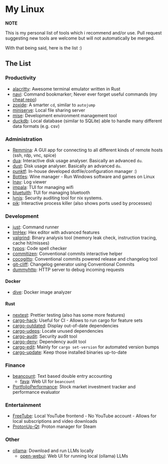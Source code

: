 # My Linux

__NOTE__

This is my personal list of tools which i recommend and/or use.
Pull request suggesting new tools are welcome but will not automatically be merged.

With that being said, here is the list :)

## The List

### Productivity

- [alacritty](https://github.com/alacritty/alacritty): Awesome terminal emulator written in Rust
- [navi](https://github.com/denisidoro/navi): Command bookmarker; Never ever forget useful commands (my [cheat repo](https://github.com/Shemnei/cheats))
- [zoxide](https://github.com/ajeetdsouza/zoxide): A smarter `cd`, similar to `autojump`
- [miniserve](https://github.com/svenstaro/miniserve): Local file sharing server
- [mise](https://github.com/jdx/mise): Development environment management tool
- [duckdb](https://github.com/duckdb/duckdb): Local database (similar to SQLite) able to handle many different data formats (e.g. csv)

### Administration

- [Remmina](https://gitlab.com/Remmina/Remmina): A GUI app for connecting to all different kinds of remote hosts (ssh, rdp, vnc, spice)
- [dua](https://github.com/Byron/dua-cli): Interactive disk usage analyser. Basically an advanced `du`.
- [dust](https://github.com/bootandy/dust): Disk usage analyser. Basically an advanced `du`.
- [punktf](https://github.com/Shemnei/punktf): In-house developed dotfile/configuration manager :)
- [Bottles](https://github.com/bottlesdevs/Bottles): Wine manager - Run Windows software and games on Linux
- [lnav](https://github.com/tstack/lnav): Log viewer
- [impala](https://github.com/pythops/impala): TUI for managing wifi
- [bluetuith](https://github.com/darkhz/bluetuith): TUI for managing bluetooth
- [lynis](https://github.com/CISOfy/lynis): Security auditing tool for nix systems.
- [pik](https://github.com/jacek-kurlit/pik): Interactive process killer (also shows ports used by processes)

### Development

- [just](https://github.com/casey/just): Command runner
- [ImHex](https://github.com/WerWolv/ImHex): Hex editor with advanced features
- [valgrind](https://valgrind.org/downloads/repository.html): Binary analysis tool (memory leak check, instruction tracing, cache hit/misses)
- [typos](https://github.com/crate-ci/typos): Code spell checker
- [commitizen](https://github.com/commitizen-tools/commitizen): Conventional commits interactive helper
- [cocogitto](https://github.com/cocogitto/cocogitto): Conventional commits powered release and changelog tool
- [git-cliff](https://github.com/orhun/git-cliff): Changelog generator using Conventional Commits
- [dummyhttp](https://github.com/svenstaro/dummyhttp): HTTP server to debug incoming requests

#### Docker

- [dive](https://github.com/wagoodman/dive): Docker image analyzer

#### Rust

- [nextest](https://github.com/nextest-rs/nextest): Prettier testing (also has some more features)
- [cargo-hack](https://github.com/taiki-e/cargo-hack): Useful for CI - Allows to run cargo for feature sets
- [cargo-outdated](https://github.com/kbknapp/cargo-outdated): Display out-of-date dependencies
- [cargo-udeps](https://github.com/est31/cargo-udeps): Locate unused dependencies
- [cargo-audit](https://github.com/RustSec/rustsec/tree/main/cargo-audit): Security audit tool
- [cargo-deny](https://github.com/embarkstudios/cargo-deny): Dependency audit tool
- [cargo-edit](https://github.com/killercup/cargo-edit): Mainly for `cargo set-version` for automated version bumps
- [cargo-update](https://github.com/nabijaczleweli/cargo-update): Keep those installed binaries up-to-date

### Finance

- [beancount](https://github.com/beancount/beancount): Text based double entry accounting
  - [fava](https://github.com/beancount/fava): Web UI for `beancount`
- [PortfolioPerformance](https://github.com/portfolio-performance/portfolio): Stock market investment tracker and performance evaluator

### Entertainment

- [FreeTube](https://github.com/FreeTubeApp/FreeTube): Local YouTube frontend - No YouTube account - Allows for local subscriptions and video downloads
- [ProtonUp-Qt](https://github.com/DavidoTek/ProtonUp-Qt): Proton manager for Steam

### Other

- [ollama](https://github.com/ollama/ollama): Download and run LLMs locally
  - [open-webui](https://github.com/open-webui/open-webui): Web UI for running local (ollama) LLMs
